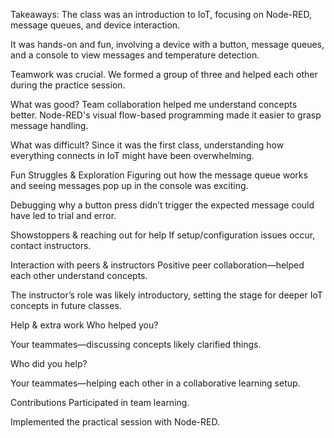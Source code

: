 Takeaways:
The class was an introduction to IoT, focusing on Node-RED, message queues, and device interaction.

It was hands-on and fun, involving a device with a button, message queues, and a console to view messages and temperature detection.

Teamwork was crucial. We formed a group of three and helped each other during the practice session.

What was good?
Team collaboration helped me understand concepts better.
Node-RED's visual flow-based programming made it easier to grasp message handling.

What was difficult?
Since it was the first class, understanding how everything connects in IoT might have been overwhelming.

Fun Struggles & Exploration
Figuring out how the message queue works and seeing messages pop up in the console was exciting.

Debugging why a button press didn’t trigger the expected message could have led to trial and error.

Showstoppers & reaching out for help
If setup/configuration issues occur, contact instructors.

Interaction with peers & instructors
Positive peer collaboration—helped each other understand concepts.

The instructor’s role was likely introductory, setting the stage for deeper IoT concepts in future classes.

Help & extra work
Who helped you?

Your teammates—discussing concepts likely clarified things.

Who did you help?

Your teammates—helping each other in a collaborative learning setup.

Contributions
Participated in team learning.

Implemented the practical session with Node-RED.

